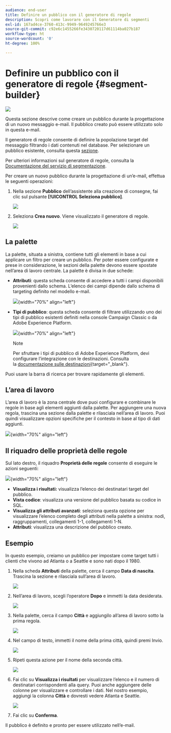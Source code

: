 ```yaml
---
audience: end-user
title: Definire un pubblico con il generatore di regole
description: Scopri come lavorare con il Generatore di segmenti
exl-id: 167ad4ce-3760-413c-9949-9649245766e3
source-git-commit: c92e6c1455266fe3430720117d61114ba027b187
workflow-type: ht
source-wordcount: '0'
ht-degree: 100%

---
```


# Definire un pubblico con il generatore di regole {#segment-builder}

![](../assets/do-not-localize/badge.png)

Questa sezione descrive come creare un pubblico durante la progettazione di un nuovo messaggio e-mail. Il pubblico creato può essere utilizzato solo in questa e-mail.

Il generatore di regole consente di definire la popolazione target del messaggio filtrando i dati contenuti nel database. Per selezionare un pubblico esistente, consulta questa [sezione](add-audience.md).

Per ulteriori informazioni sul generatore di regole, consulta la [Documentazione del servizio di segmentazione](https://experienceleague.adobe.com/docs/experience-platform/segmentation/ui/segment-builder.html?lang=it).

Per creare un nuovo pubblico durante la progettazione di un’e-mail, effettua le seguenti operazioni:

1. Nella sezione **Pubblico** dell’assistente alla creazione di consegne, fai clic sul pulsante **[!UICONTROL Seleziona pubblico]**.

   ![](assets/segment-builder0.png)

1. Seleziona **Crea nuovo**. Viene visualizzato il generatore di regole.

   ![](assets/segment-builder.png)

## La palette

La palette, situata a sinistra, contiene tutti gli elementi in base a cui applicare un filtro per creare un pubblico. Per poter essere configurate e prese in considerazione, le sezioni della palette devono essere spostate nell’area di lavoro centrale. La palette è divisa in due schede:

* **Attributi**: questa scheda consente di accedere a tutti i campi disponibili provenienti dallo schema. L’elenco dei campi dipende dallo schema di targeting definito nel modello e-mail.

   ![](assets/segment-builder2.png){width="70%" align="left"}

* **Tipi di pubblico**: questa scheda consente di filtrare utilizzando uno dei tipi di pubblico esistenti definiti nella console Campaign Classic o da Adobe Experience Platform.

   ![](assets/segment-builder3.png){width="70%" align="left"}

   >[!NOTE]
   >
   >Per sfruttare i tipi di pubblico di Adobe Experience Platform, devi configurare l’integrazione con le destinazioni. Consulta la [documentazione sulle destinazioni](https://experienceleague.adobe.com/docs/experience-platform/destinations/home.html?lang=it){target="_blank"}.

Puoi usare la barra di ricerca per trovare rapidamente gli elementi.

## L’area di lavoro

L’area di lavoro è la zona centrale dove puoi configurare e combinare le regole in base agli elementi aggiunti dalla palette. Per aggiungere una nuova regola, trascina una sezione dalla palette e rilasciala nell’area di lavoro. Puoi quindi visualizzare opzioni specifiche per il contesto in base al tipo di dati aggiunti.

![](assets/segment-builder4.png){width="70%" align="left"}

## Il riquadro delle proprietà delle regole

Sul lato destro, il riquadro **Proprietà delle regole** consente di eseguire le azioni seguenti:

![](assets/segment-builder5.png){width="70%" align="left"}

* **Visualizza i risultati:** visualizza l’elenco dei destinatari target del pubblico.
* **Vista codice**: visualizza una versione del pubblico basata su codice in SQL.
* **Visualizza gli attributi avanzati**: seleziona questa opzione per visualizzare l’elenco completo degli attributi nella palette a sinistra: nodi, raggruppamenti, collegamenti 1-1, collegamenti 1-N.
* **Attributi**: visualizza una descrizione del pubblico creato.

## Esempio

In questo esempio, creiamo un pubblico per impostare come target tutti i clienti che vivono ad Atlanta o a Seattle e sono nati dopo il 1980.

1. Nella scheda **Attributi** della palette, cerca il campo **Data di nascita**. Trascina la sezione e rilasciala sull’area di lavoro.

   ![](assets/segment-builder6.png)

1. Nell’area di lavoro, scegli l’operatore **Dopo** e immetti la data desiderata.

   ![](assets/segment-builder7.png)

1. Nella palette, cerca il campo **Città** e aggiungilo all’area di lavoro sotto la prima regola.

   ![](assets/segment-builder8.png)

1. Nel campo di testo, immetti il nome della prima città, quindi premi Invio.

   ![](assets/segment-builder9.png)

1. Ripeti questa azione per il nome della seconda città.

   ![](assets/segment-builder10.png)

1. Fai clic su **Visualizza i risultati** per visualizzare l’elenco e il numero di destinatari corrispondenti alla query. Puoi anche aggiungere delle colonne per visualizzare e controllare i dati. Nel nostro esempio, aggiungi la colonna **Città** e dovresti vedere Atlanta e Seattle.

   ![](assets/segment-builder11.png)

1. Fai clic su **Conferma**.

Il pubblico è definito e pronto per essere utilizzato nell’e-mail.